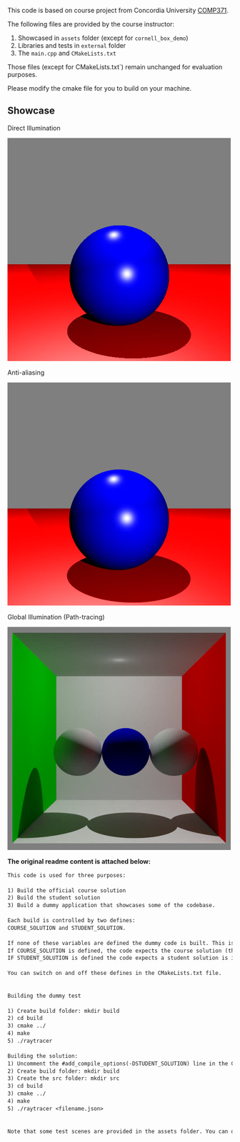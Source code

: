 This code is based on course project from Concordia University [COMP371](https://users.encs.concordia.ca/~graphics/teaching/computer-graphics/).

The following files are provided by the course instructor:

1. Showcased in `assets` folder (except for `cornell_box_demo`)
2. Libraries and tests in `external` folder
3. The `main.cpp` and `CMakeLists.txt`

Those files (except for CMakeLists.txt`) remain unchanged for evaluation purposes.

Please modify the cmake file for you to build on your machine.

## Showcase

Direct Illumination

![Direct Illumination](./student_solution/test_scene3B.jpg)

Anti-aliasing

![Anti-aliasing](./student_solution/test_scene3B_aa.jpg)

Global Illumination (Path-tracing)

![Global Illumination (Path-tracing)](./student_solution/cornell_box_demo.jpg)

**The original readme content is attached below:**

```txt
This code is used for three purposes:

1) Build the official course solution
2) Build the student solution 
3) Build a dummy application that showcases some of the codebase.

Each build is controlled by two defines:
COURSE_SOLUTION and STUDENT_SOLUTION.

If none of these variables are defined the dummy code is built. This is the default behaviour.
If COURSE_SOLUTION is defined, the code expects the course solution (this should never be defined)
IF STUDENT_SOLUTION is defined the code expects a student solution is implemented in the src folder. Have a look at the main.cpp file for the expected interface.

You can switch on and off these defines in the CMakeLists.txt file. 


Building the dummy test

1) Create build folder: mkdir build
2) cd build
3) cmake ../
4) make
5) ./raytracer

Building the solution:
1) Uncomment the #add_compile_options(-DSTUDENT_SOLUTION) line in the CMakeLists.txt 
2) Create build folder: mkdir build
3) Create the src folder: mkdir src
3) cd build
3) cmake ../
4) make
5) ./raytracer <filename.json>


Note that some test scenes are provided in the assets folder. You can do a soft link to the assets folder in the build folder for your convenience.
```
